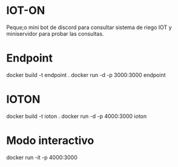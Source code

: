 # IOT-ON
Peque;o mini bot de discord para consultar sistema de riego IOT y miniservidor para probar las consultas.

# Endpoint
docker build -t endpoint .
docker run -d -p 3000:3000 endpoint

# IOTON
docker build -t ioton .
docker run -d -p 4000:3000 ioton 

# Modo interactivo
docker run -it -p 4000:3000 <im>